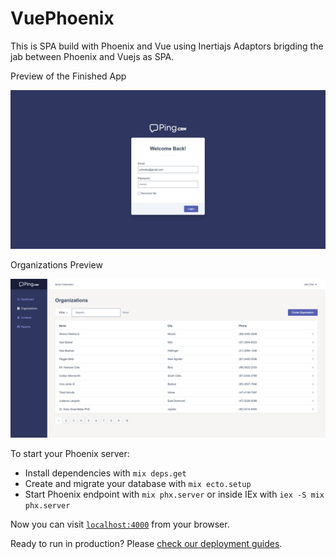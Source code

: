 # VuePhoenix
This is SPA build with Phoenix and Vue using Inertiajs Adaptors brigding the jab between Phoenix and Vuejs as SPA.


Preview of the Finished App


![](/priv/static/images/preview.png)

Organizations Preview

![](/priv/static/images/organizations.png)

To start your Phoenix server:

  * Install dependencies with `mix deps.get`
  * Create and migrate your database with `mix ecto.setup`
  * Start Phoenix endpoint with `mix phx.server` or inside IEx with `iex -S mix phx.server`

Now you can visit [`localhost:4000`](http://localhost:4000) from your browser.

Ready to run in production? Please [check our deployment guides](https://hexdocs.pm/phoenix/deployment.html).


